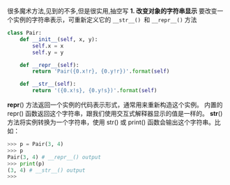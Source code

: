 很多魔术方法,见到的不多,但是很实用,抽空写
**1. 改变对象的字符串显示**
要改变一个实例的字符串表示，可重新定义它的 `__str__() `和 `__repr__()` 方法
```python
class Pair:
    def __init__(self, x, y):
        self.x = x
        self.y = y

    def __repr__(self):
        return 'Pair({0.x!r}, {0.y!r})'.format(self)

    def __str__(self):
        return '({0.x!s}, {0.y!s})'.format(self)
```
__repr__() 方法返回一个实例的代码表示形式，通常用来重新构造这个实例。 内置的 repr() 函数返回这个字符串，跟我们使用交互式解释器显示的值是一样的。 __str__() 方法将实例转换为一个字符串，使用 str() 或 print() 函数会输出这个字符串。比如：
```python
>>> p = Pair(3, 4)
>>> p
Pair(3, 4) # __repr__() output
>>> print(p)
(3, 4) # __str__() output
>>>
```